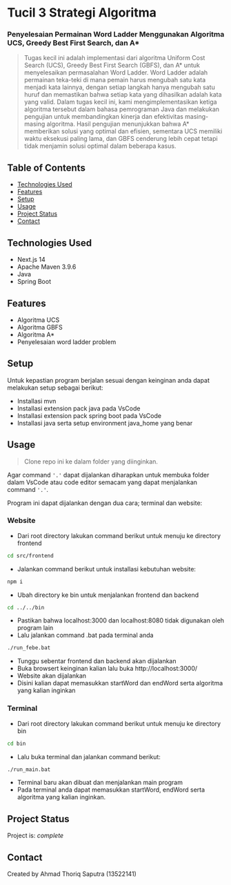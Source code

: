 # Tucil 3 Strategi Algoritma
### Penyelesaian Permainan Word Ladder Menggunakan Algoritma UCS, Greedy Best First Search, dan A*

> Tugas kecil ini adalah implementasi dari algoritma Uniform Cost Search (UCS), Greedy Best First Search (GBFS), dan A* untuk menyelesaikan permasalahan Word Ladder. Word Ladder adalah permainan teka-teki di mana pemain harus mengubah satu kata menjadi kata lainnya, dengan setiap langkah hanya mengubah satu huruf dan memastikan bahwa setiap kata yang dihasilkan adalah kata yang valid. Dalam tugas kecil ini, kami mengimplementasikan ketiga algoritma tersebut dalam bahasa pemrograman Java dan melakukan pengujian untuk membandingkan kinerja dan efektivitas masing-masing algoritma. Hasil pengujian menunjukkan bahwa A* memberikan solusi yang optimal dan efisien, sementara UCS memiliki waktu eksekusi paling lama, dan GBFS cenderung lebih cepat tetapi tidak menjamin solusi optimal dalam beberapa kasus.

## Table of Contents
* [Technologies Used](#technologies-used)
* [Features](#features)
* [Setup](#setup)
* [Usage](#usage)
* [Project Status](#project-status)
* [Contact](#contact)

## Technologies Used
- Next.js 14
- Apache Maven 3.9.6
- Java
- Spring Boot

## Features
- Algoritma UCS
- Algoritma GBFS
- Algoritma A*
- Penyelesaian word ladder problem

## Setup
Untuk kepastian program berjalan sesuai dengan keinginan anda dapat melakukan setup sebagai berikut:
- Installasi mvn
- Installasi extension pack java pada VsCode
- Installasi extension pack spring boot pada VsCode
- Installasi java serta setup environment java_home yang benar

## Usage

>Clone repo ini ke dalam folder yang diinginkan.

Agar command `'.'` dapat dijalankan diharapkan untuk membuka folder dalam VsCode atau code editor semacam yang dapat menjalankan command `'.'`.

Program ini dapat dijalankan dengan dua cara; terminal dan website:
### Website
- Dari root directory lakukan command berikut untuk menuju ke directory frontend 
```bash
cd src/frontend
```
- Jalankan command berikut untuk installasi kebutuhan website:
```bash
npm i
```
- Ubah directory ke bin untuk menjalankan frontend dan backend
```bash
cd ../../bin
```
- Pastikan bahwa localhost:3000 dan localhost:8080 tidak digunakan oleh program lain
- Lalu jalankan command .bat pada terminal anda
```bash
./run_febe.bat
```
- Tunggu sebentar frontend dan backend akan dijalankan
- Buka browsert keinginan kalian lalu buka http://localhost:3000/
- Website akan dijalankan
- Disini kalian dapat memasukkan startWord dan endWord serta algoritma yang kalian inginkan

### Terminal
- Dari root directory lakukan command berikut untuk menuju ke directory bin
```bash
cd bin
```
- Lalu buka terminal dan jalankan command berikut:
```bash
./run_main.bat
```
- Terminal baru akan dibuat dan menjalankan main program
- Pada terminal anda dapat memasukkan startWord, endWord serta algoritma yang kalian inginkan.

## Project Status
Project is: _complete_

## Contact
Created by
Ahmad Thoriq Saputra (13522141) 
